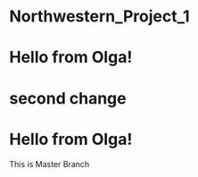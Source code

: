 # Northwestern_Project_1

# Hello from Olga!

# second change

# Hello from Olga!

This is Master Branch

